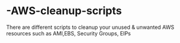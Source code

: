 # -AWS-cleanup-scripts
There are different scripts to cleanup your unused &amp; unwanted AWS resources such as AMI,EBS, Security Groups, EIPs 
